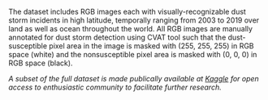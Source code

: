 The dataset includes RGB images each with visually-recognizable dust storm incidents in high latitude, temporally ranging from 2003 to 2019 over land as well as ocean throughout the world. All RGB images are manually annotated for dust storm detection using CVAT tool such that the dust-susceptible pixel area in the image is masked with (255, 255, 255) in RGB space (white) and the nonsusceptible pixel area is masked with (0, 0, 0) in RGB space (black).

*A subset of the full dataset is made publically available at [Kaggle]() for open access to enthusiastic community to facilitate further research.*  
